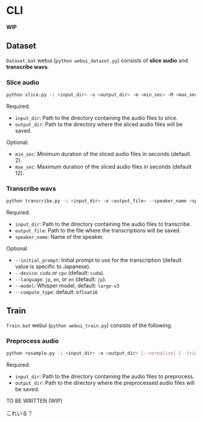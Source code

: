 # CLI

**WIP**

## Dataset

`Dataset.bat` webui (`python webui_dataset.py`) consists of **slice audio** and **transcribe wavs**.

### Slice audio

```bash
python slice.py -i <input_dir> -o <output_dir> -m <min_sec> -M <max_sec>
```

Required:
- `input_dir`: Path to the directory containing the audio files to slice.
- `output_dir`: Path to the directory where the sliced audio files will be saved.

Optional:
- `min_sec`: Minimum duration of the sliced audio files in seconds (default 2).
- `max_sec`: Maximum duration of the sliced audio files in seconds (default 12).

### Transcribe wavs

```bash
python transcribe.py -i <input_dir> -o <output_file> --speaker_name <speaker_name>
```

Required:
- `input_dir`: Path to the directory containing the audio files to transcribe.
- `output_file`: Path to the file where the transcriptions will be saved.
- `speaker_name`: Name of the speaker.

Optional
- `--initial_prompt`: Initial prompt to use for the transcription (default value is specific to Japanese).
- `--device`: `cuda` or `cpu` (default: `cuda`).
- `--language`: `jp`, `en`, or `en` (default: `jp`).
- `--model`: Whisper model, default: `large-v3`
- `--compute_type`: default: `bfloat16`

## Train

`Train.bat` webui (`python webui_train.py`) consists of the following.

### Preprocess audio
```bash
python resample.py -i <input_dir> -o <output_dir> [--normalize] [--trim]
```

Required:
- `input_dir`: Path to the directory containing the audio files to preprocess.
- `output_dir`: Path to the directory where the preprocessed audio files will be saved.

TO BE WRITTEN (WIP)

これいる？
